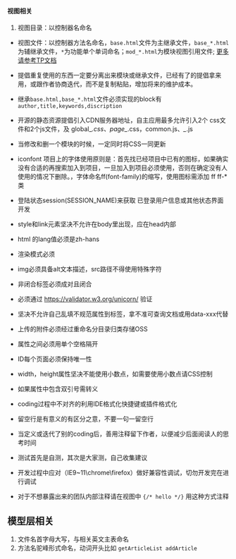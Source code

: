 #### 视图相关

1. 视图目录：以控制器名命名

* 视图文件：以控制器方法名命名，``base.html``文件为主继承文件，``base_*.html`` 为辅继承文件，``*``为功能单个单词命名；``mod_*.html``为模块视图引用文件; [更多请参考TP文档](http://www.kancloud.cn/manual/thinkphp5/118003)

* 提倡重复使用的东西一定要分离出来模块或继承文件，已经有了的提倡拿来用，或跟作者协商迭代，而不是复制粘贴，增加将来的维护成本。

* 继承``base.html,base_*.html``文件必须实现的block有 ``author,title,keywords,discription``

* 开源的静态资源提倡引入CDN服务器地址，自主应用最多允许引入2个 css文件和2个js文件，及 global_*.css、page_*.css，common.js、*_*.js

* 当修改和删一个模块的时候，一定同时将CSS一同更新

* iconfont 项目上的字体使用原则是：首先找已经项目中已有的图标，如果确实没有合适的再搜索加入到项目，一旦加入到项目必须使用，否则在确定没有人使用的情况下删除。，字体命名ff(font-family)的缩写，使用图标需添加 ff ff-* 类

* 登陆状态session(SESSION_NAME)来获取 已登录用户信息或其他状态界面开发

* style和link元素坚决不允许在body里出现，应在head内部

* html 的lang值必须是zh-hans

* 渲染模式必须<meta http-equiv="X-UA-Compatible" content="IE=edge,chrome=1">

* img必须具备alt文本描述，src路径不得使用特殊字符

* 非闭合标签必须成对且闭合

* 必须通过 https://validator.w3.org/unicorn/ 验证

* 坚决不允许自己乱填不规范属性到标签，拿不准可查询文档或用data-xxx代替

* 上传的附件必须经过重命名分目录归类存储OSS

* 属性之间必须用单个空格隔开

* ID每个页面必须保持唯一性

* width，height属性坚决不能使用小数点，如需要使用小数点请CSS控制

* 如果属性中包含双引号需转义

* coding过程中不对齐的利用IDE格式化快捷键或插件格式化

* 留空行是有意义的有区分之意，不要一句一留空行

* 当定义或迭代了别的coding后，善用注释留下作者，以便减少后面阅读人的思考时间

* 测试首先是自测，其次是大家测，自己收集建议

* 开发过程中应对（IE9~11\chrome\firefox）做好兼容性调试，切勿开发完在进行调试

* 对于不想暴露出来的团队内部注释请在视图中 ``{/* hello */}`` 用这种方式注释

## 模型层相关
1. 文件名首字母大写，与相关英文主表命名
2. 方法名驼峰形式命名，动词开头比如 `` getArticleList addArticle ``
